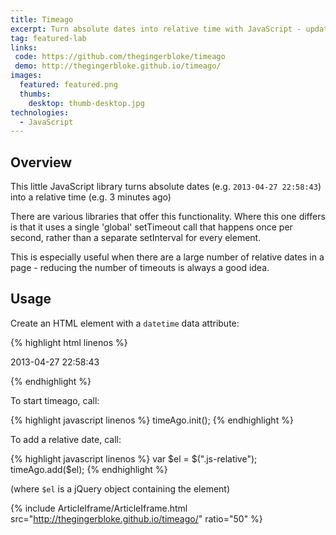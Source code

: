```yaml
---
title: Timeago
excerpt: Turn absolute dates into relative time with JavaScript - updated every second (with a single global timeout)
tag: featured-lab
links:
 code: https://github.com/thegingerbloke/timeago
 demo: http://thegingerbloke.github.io/timeago/
images:
  featured: featured.png
  thumbs:
    desktop: thumb-desktop.jpg
technologies:
  - JavaScript
---
```


## Overview

This little JavaScript library turns absolute dates (e.g. `2013-04-27 22:58:43`) into a relative time (e.g. 3 minutes ago)

There are various libraries that offer this functionality. Where this one differs is that it uses a single 'global' setTimeout call that happens once per second, rather than a separate setInterval for every element.

This is especially useful when there are a large number of relative dates in a page - reducing the number of timeouts is always a good idea.

## Usage

Create an HTML element with a `datetime` data attribute:

{% highlight html linenos %}
<p class="js-relative" data-datetime="2013-04-27 22:58:43">2013-04-27 22:58:43</p>
{% endhighlight %}

To start timeago, call:

{% highlight javascript linenos %}
timeAgo.init();
{% endhighlight %}

To add a relative date, call:

{% highlight javascript linenos %}
var $el = $(".js-relative");
timeAgo.add($el);
{% endhighlight %}

(where `$el` is a jQuery object containing the element)

{% include ArticleIframe/ArticleIframe.html src="http://thegingerbloke.github.io/timeago/" ratio="50" %}

